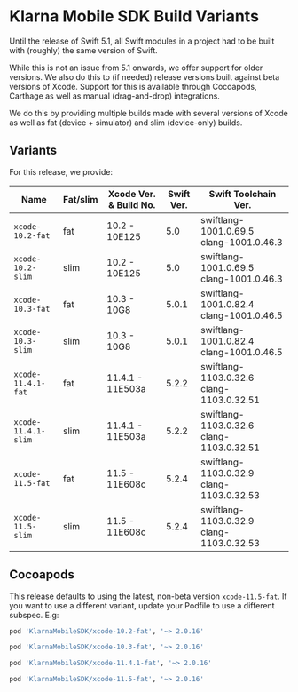 # Klarna Mobile SDK Build Variants

Until the release of Swift 5.1, all Swift modules in a project had to be built with (roughly) the
same version of Swift. 

While this is not an issue from 5.1 onwards, we offer support for older versions. We also do this
to (if needed) release versions built against beta versions of Xcode. Support for this is available 
through Cocoapods, Carthage as well as manual (drag-and-drop) integrations. 

We do this by providing multiple builds made with several versions of Xcode as well as fat (device +
simulator) and slim (device-only) builds.

## Variants

For this release, we provide:

| Name | Fat/slim | Xcode Ver. & Build No. | Swift Ver. | Swift Toolchain Ver. |  
| ---- | -------- | ---------------------------- | ---------- | -------------------- |
| `xcode-10.2-fat` | fat | 10.2 - 10E125 | 5.0| swiftlang-1001.0.69.5 clang-1001.0.46.3 |
| `xcode-10.2-slim` | slim | 10.2 - 10E125 | 5.0| swiftlang-1001.0.69.5 clang-1001.0.46.3 |
| `xcode-10.3-fat` | fat | 10.3 - 10G8 | 5.0.1| swiftlang-1001.0.82.4 clang-1001.0.46.5 |
| `xcode-10.3-slim` | slim | 10.3 - 10G8 | 5.0.1| swiftlang-1001.0.82.4 clang-1001.0.46.5 |
| `xcode-11.4.1-fat` | fat | 11.4.1 - 11E503a | 5.2.2| swiftlang-1103.0.32.6 clang-1103.0.32.51 |
| `xcode-11.4.1-slim` | slim | 11.4.1 - 11E503a | 5.2.2| swiftlang-1103.0.32.6 clang-1103.0.32.51 |
| `xcode-11.5-fat` | fat | 11.5 - 11E608c | 5.2.4| swiftlang-1103.0.32.9 clang-1103.0.32.53 |
| `xcode-11.5-slim` | slim | 11.5 - 11E608c | 5.2.4| swiftlang-1103.0.32.9 clang-1103.0.32.53 |


## Cocoapods

This release defaults to using the latest, non-beta version `xcode-11.5-fat`. If you 
want to use a different variant, update your Podfile to use a different subspec. E.g:


```ruby
pod 'KlarnaMobileSDK/xcode-10.2-fat', '~> 2.0.16'
```

```ruby
pod 'KlarnaMobileSDK/xcode-10.3-fat', '~> 2.0.16'
```

```ruby
pod 'KlarnaMobileSDK/xcode-11.4.1-fat', '~> 2.0.16'
```

```ruby
pod 'KlarnaMobileSDK/xcode-11.5-fat', '~> 2.0.16'
```
